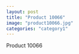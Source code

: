 ```yaml
---
layout: post
title: "Product 10066"
image: "product10066.jpg"
categories: "category1"
---
```

Product 10066

